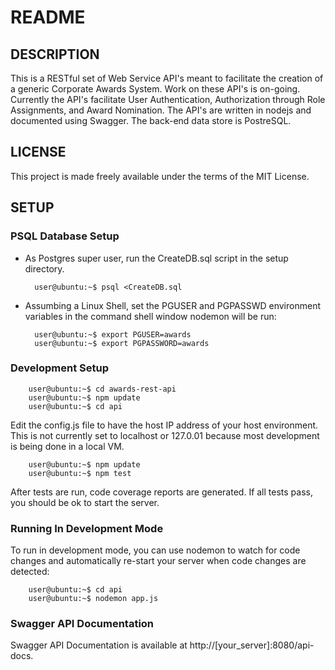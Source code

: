 # README

## DESCRIPTION

This is a RESTful set of Web Service API's meant to facilitate the creation of a generic Corporate Awards System.  Work on these API's is on-going.
Currently the API's facilitate User Authentication, Authorization through Role Assignments, and Award Nomination.  The API's are written in nodejs
and documented using Swagger.  The back-end data store is PostreSQL.

## LICENSE

This project is made freely available under the terms of the MIT License.

## SETUP

### PSQL Database Setup

* As Postgres super user, run the CreateDB.sql script in the setup directory.

		user@ubuntu:~$ psql <CreateDB.sql

* Assumbing a Linux Shell, set the PGUSER and PGPASSWD environment variables in the command shell window nodemon will be run:

		user@ubuntu:~$ export PGUSER=awards
		user@ubuntu:~$ export PGPASSWORD=awards

### Development Setup

		user@ubuntu:~$ cd awards-rest-api 
		user@ubuntu:~$ npm update 
		user@ubuntu:~$ cd api

Edit the config.js file to have the host IP address of your host environment.  This is not currently set to localhost or 127.0.01
because most development is being done in a local VM.

		user@ubuntu:~$ npm update 
		user@ubuntu:~$ npm test 

After tests are run, code coverage reports are generated.  If all tests pass, you should be ok to start the server.

### Running In Development Mode

To run in development mode, you can use nodemon to watch for code changes and automatically re-start your server when code changes are detected:

		user@ubuntu:~$ cd api 
		user@ubuntu:~$ nodemon app.js 
		
### Swagger API Documentation

Swagger API Documentation is available at http://[your_server]:8080/api-docs. 

 
